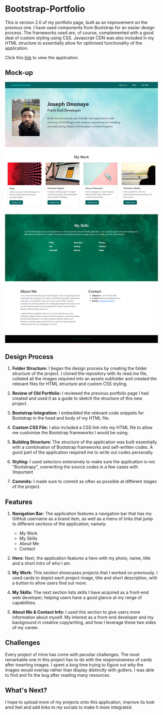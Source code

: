 # Bootstrap-Portfolio
This is version 2.0 of my portfolio page, built as an improvement on the previous one.
I have used components from Bootstrap for an easier design process. The frameworks used are, of course, 
complemented with a good deal of custom styling using CSS. Javascript CDN was also included 
in my HTML structure to essentially allow for optimised functionality of the application.

Click this [link](https://contentcommando.github.io/Bootstrap-Portfolio/) to view the application. 

## Mock-up
![Alt text](screencapture-127-0-0-1-5501-index-html-2023-09-14-01_25_44.png)

## Design Process
1. **Folder Structure:** I began the design process by creating the folder structure of the project. I cloned the repository with its read.me file, collated all the images required into an assets subfolder and created the relevant files for HTML structure and custom CSS styling.

2. **Review of Old Portfolio:** I reviewed the previous portfolio page I had created and used it as a guide to sketch the structure of this new project.

3. **Bootstrap Integration:** I embedded the relevant code snippets for Bootstrap in the head and body of my HTML file.

4. **Custom CSS File:** I also included a CSS link into my HTML file to allow me customise the Bootstrap frameworks I would be using.

5. **Building Structure:** The structure of the application was built essentially with a combination of Bootstrap frameworks and self-written codes. A good part of the application required me to write out codes personally.

6. **Styling:** I used selectors extensively to make sure the application is not "Bootstrapy", overwriting the source codes in a few cases with *!Important*

7. **Commits:** I made sure to commit as often as possible at different stages of the project.

## Features
1. **Navigation Bar:** The application features a navigation bar that has my GitHub username as a brand item, as well as a menu of links that jump to different sections of the application; namely:
    *   My Work
    *   My Skills
    *   About Me
    *   Contact

2. **Hero:** Next, the application features a hero with my photo, name, title and a short intro of who I am.

3. **My Work:** This section showcases projects that I worked on previously. I used cards to depict each project image, title and short description, with a button to allow users find out more.

4. **My Skills:** The next section lists skills I have acquired as a front-end web developer, helping users have a good glance at my range of capabilities.

5. **About Me & Contact Info:** I used this section to give users more information about myself. My interest as a front-end developer and my background in creative copywriting, and how I leverage these two sides of my career.

## Challenges
Every project of mine has come with peculiar challenges. The most remarkable one in this project has to do with the responsiveness of cards after inserting images. I spent a long time trying to figure out why the images would overlap rather than display distinctly with gutters. I was able to find and fix the bug after reading many resources.

## What's Next?
I hope to upload more of my projects onto this application, improve its look amd feel and add links to my socials to make it more integrated.







